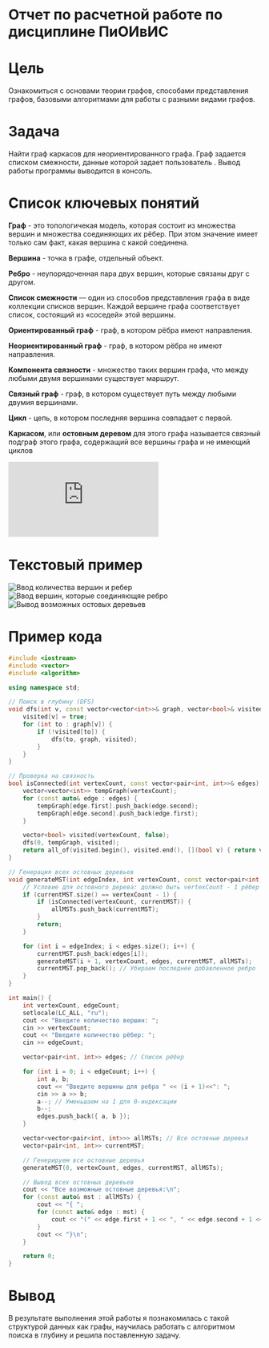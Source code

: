# Отчет по расчетной работе по дисциплине ПиОИвИС
# Цель 
Ознакомиться с основами теории графов, cпособами представления графов, базовыми алгоритмами для работы с разными видами графов.
# Задача
Найти граф каркасов для неориентированного графа. Граф задается списком смежности, данные которой задает пользователь . Вывод работы программы выводится в консоль.
# Список ключевых понятий
**Граф** - это топологичекая модель, которая состоит из множества вершин и множества соединяющих их рёбер. При этом значение имеет только сам факт, какая вершина с какой соединена.

**Вершина** - точка в графе, отдельный объект.

**Ребро** - неупорядоченная пара двух вершин, которые связаны друг с другом.

**Список смежности** — один из способов представления графа в виде коллекции списков вершин. Каждой вершине графа соответствует список, состоящий из «соседей» этой вершины.

**Ориентированный граф** - граф, в котором рёбра имеют направления.

**Неориентированный граф** - граф, в котором рёбра не имеют направления.

**Компонента связности** - множество таких вершин графа, что между любыми двумя вершинами существует маршрут.

**Связный граф** - граф, в котором существует путь между любыми двумия вершинами.

**Цикл** - цепь, в котором последняя вершина совпадает с первой.

**Каркасом**, или **остовным деревом** для этого графа называется связный подграф этого графа, содержащий все вершины графа и не имеющий циклов

![](http://www.hpcc.unn.ru/image.php?id=1009)
# Текстовый пример
![Ввод количества вершин и ребер](https://github.com/user-attachments/assets/b152b4cb-9ca0-4e5a-b9fd-7fb2742604be)
![Ввод вершин, которые соединяющяе ребро](https://github.com/user-attachments/assets/cff8c2e5-64f4-4f29-b00f-28e58bec142c)
![Вывод возможных остовых деревьев](https://github.com/user-attachments/assets/f3ff2112-7a36-45d5-a534-887853e02d52)
# Пример кода
~~~c++
#include <iostream>
#include <vector>
#include <algorithm>

using namespace std;

// Поиск в глубину (DFS)
void dfs(int v, const vector<vector<int>>& graph, vector<bool>& visited) {
    visited[v] = true;
    for (int to : graph[v]) {
        if (!visited[to]) {
            dfs(to, graph, visited);
        }
    }
}

// Проверка на связность
bool isConnected(int vertexCount, const vector<pair<int, int>>& edges) {
    vector<vector<int>> tempGraph(vertexCount);
    for (const auto& edge : edges) {
        tempGraph[edge.first].push_back(edge.second);
        tempGraph[edge.second].push_back(edge.first);
    }

    vector<bool> visited(vertexCount, false);
    dfs(0, tempGraph, visited);
    return all_of(visited.begin(), visited.end(), [](bool v) { return v; });
}

// Генерация всех остовных деревьев
void generateMST(int edgeIndex, int vertexCount, const vector<pair<int, int>>& edges, vector<pair<int, int>>& currentMST, vector<vector<pair<int, int>>>& allMSTs) {
    // Условие для остовного дерева: должно быть vertexCount - 1 рёбер
    if (currentMST.size() == vertexCount - 1) {
        if (isConnected(vertexCount, currentMST)) {
            allMSTs.push_back(currentMST);
        }
        return;
    }

    for (int i = edgeIndex; i < edges.size(); i++) {
        currentMST.push_back(edges[i]);
        generateMST(i + 1, vertexCount, edges, currentMST, allMSTs);
        currentMST.pop_back(); // Убираем последнее добавленное ребро
    }
}

int main() {
    int vertexCount, edgeCount;
    setlocale(LC_ALL, "ru");
    cout << "Введите количество вершин: ";
    cin >> vertexCount;
    cout << "Введите количество рёбер: ";
    cin >> edgeCount;

    vector<pair<int, int>> edges; // Список рёбер

    for (int i = 0; i < edgeCount; i++) {
        int a, b;
        cout << "Введите вершины для ребра " << (i + 1)<<": ";
        cin >> a >> b;
        a--; // Уменьшаем на 1 для 0-индексации
        b--;
        edges.push_back({ a, b });
    }

    vector<vector<pair<int, int>>> allMSTs; // Все остовные деревья
    vector<pair<int, int>> currentMST;

    // Генерируем все остовные деревья
    generateMST(0, vertexCount, edges, currentMST, allMSTs);

    // Вывод всех остовных деревьев
    cout << "Все возможные остовные деревья:\n";
    for (const auto& mst : allMSTs) {
        cout << "{ ";
        for (const auto& edge : mst) {
            cout << "(" << edge.first + 1 << ", " << edge.second + 1 << ") ";
        }
        cout << "}\n";
    }

    return 0;
}
~~~
# Вывод
В результате выполнения этой работы я познакомилась с такой структурой данных как графы, научилась работать с алгоритмом поиска в глубину и решила поставленную задачу.














